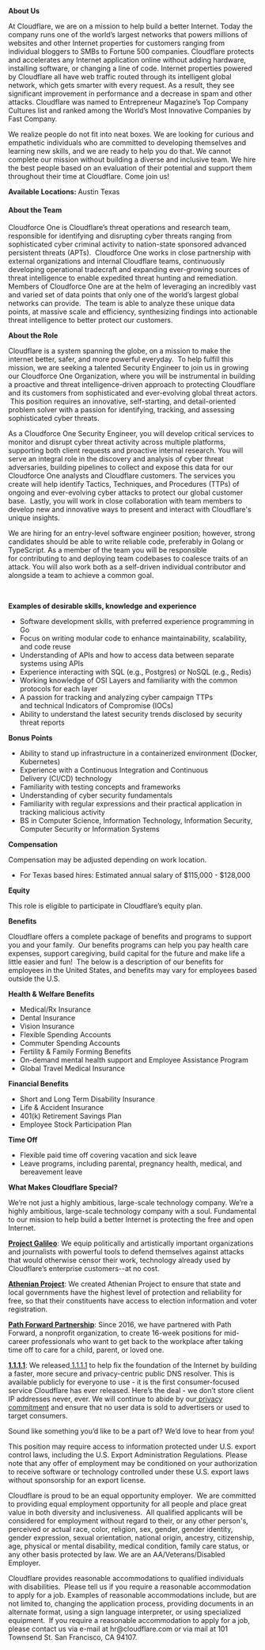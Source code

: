 <div class="content-intro">
	<div><strong>About Us</strong></div>
	<div>
		<p>At Cloudflare, we are on a mission to help build a better Internet. Today the company runs one of the world’s largest networks that powers millions of websites and other Internet properties for customers ranging from individual bloggers to SMBs to Fortune 500 companies. Cloudflare protects and accelerates any Internet application online without adding hardware, installing software, or changing a line of code. Internet properties powered by Cloudflare all have web traffic routed through its intelligent global network, which gets smarter with every request. As a result, they see significant improvement in performance and a decrease in spam and other attacks. Cloudflare was named to Entrepreneur Magazine’s Top Company Cultures list and ranked among the World’s Most Innovative Companies by Fast Company.&nbsp;</p>
		<p><span style="font-weight: 400;">We realize people do not fit into neat boxes. We are looking for curious and empathetic individuals who are committed to developing themselves and learning new skills, and we are ready to help you do that. We cannot complete our mission without building a diverse and inclusive team. We hire the best people based on an evaluation of their potential and support them throughout their time at Cloudflare. Come join us!&nbsp;</span></p>
	</div>
</div>
<div id="main-content" class="wiki-content">
	<p><strong>Available Locations: </strong>Austin Texas</p>
	<h4 id="SecurityEngineer(Core)-AbouttheTeam"><strong>About the Team</strong></h4>
	<p>Cloudforce One is Cloudflare’s threat operations and research team, responsible for identifying and disrupting cyber threats ranging from sophisticated cyber criminal activity to nation-state sponsored advanced persistent threats (APTs).&nbsp; Cloudforce One works in close partnership with external organizations and internal Cloudflare teams, continuously developing operational tradecraft and expanding ever-growing sources of threat intelligence to enable expedited threat hunting and remediation.&nbsp; Members of Cloudforce One are at the helm of leveraging an incredibly vast and varied set of data points that only one of the world’s largest global networks can provide.&nbsp; The team is able to analyze these unique data points, at massive scale and efficiency, synthesizing findings into actionable threat intelligence to better protect our customers.</p>
	<p><strong>About the Role</strong></p>
	<p>Cloudflare is a system spanning the globe, on a mission to make the internet better, safer, and more powerful everyday.&nbsp; To help fulfill this mission, we are seeking a talented Security Engineer to join us in growing our Cloudforce One Organization, where you will be instrumental in building a proactive and threat intelligence-driven approach to protecting Cloudflare and its customers from sophisticated and ever-evolving global threat actors. &nbsp;This position requires an innovative, self-starting, and detail-oriented problem solver with a passion for identifying, tracking, and assessing sophisticated cyber threats.</p>
	<p>As a Cloudforce One Security Engineer, you will develop critical services to monitor and disrupt&nbsp;cyber threat activity&nbsp;across multiple platforms, supporting both client requests and proactive internal research. You will serve an integral role in the&nbsp;discovery and analysis of cyber threat adversaries, building pipelines to collect and expose this data for our Cloudforce One analysts and Cloudflare customers. The services you create&nbsp;will help identify Tactics, Techniques, and Procedures (TTPs) of ongoing and ever-evolving cyber attacks to protect our global customer base.&nbsp; Lastly, you will work in close collaboration with team members to develop new and innovative ways to present and interact with Cloudflare's unique insights.&nbsp;&nbsp;</p>
	<p>We are hiring for an entry-level software engineer position; however, strong candidates should be able to&nbsp;write reliable code, preferably in Golang or TypeScript. As a member of the team you&nbsp;will be responsible for&nbsp;contributing to and deploying team codebases to coalesce traits of an attack. You will also work both as a self-driven individual contributor and alongside a team to achieve a common goal.&nbsp;</p>
	<p>&nbsp;</p>
	<p><strong>Examples of desirable skills, knowledge and experience</strong></p>
	<ul>
		<li>Software development skills, with preferred experience programming in Go</li>
		<li>Focus on writing modular code to enhance maintainability, scalability, and code reuse</li>
		<li>Understanding of APIs and how to access data between separate systems using APIs</li>
		<li>Experience interacting with&nbsp;SQL (e.g., Postgres) or NoSQL (e.g., Redis)&nbsp;</li>
		<li>Working knowledge of OSI Layers and familiarity with the common protocols for each layer</li>
		<li>A passion for&nbsp;tracking and analyzing cyber campaign TTPs and&nbsp;technical Indicators of Compromise (IOCs)</li>
		<li>Ability to understand the latest security trends disclosed by security threat reports</li>
	</ul>
	<p><strong>Bonus Points</strong></p>
	<ul>
		<li>Ability to stand up infrastructure in a containerized environment (Docker, Kubernetes)</li>
		<li>Experience with a&nbsp;Continuous Integration and Continuous Delivery&nbsp;(CI/CD) technology&nbsp;</li>
		<li>Familiarity with testing concepts and frameworks</li>
		<li>Understanding of cyber security fundamentals</li>
		<li>Familiarity with regular expressions and their practical application in tracking malicious activity</li>
		<li>BS in Computer Science, Information Technology, Information Security, Computer Security or Information Systems</li>
	</ul>
	<p><strong>Compensation</strong></p>
	<p>Compensation may be adjusted depending on work location.</p>
	<ul>
		<li>For Texas based hires: Estimated annual salary of $115<span data-sheets-value="{&quot;1&quot;:3,&quot;3&quot;:128000}" data-sheets-userformat="{&quot;2&quot;:14845,&quot;3&quot;:{&quot;1&quot;:2,&quot;2&quot;:&quot;#,##0&quot;,&quot;3&quot;:1},&quot;5&quot;:{&quot;1&quot;:[{&quot;1&quot;:2,&quot;2&quot;:0,&quot;5&quot;:{&quot;1&quot;:2,&quot;2&quot;:0}},{&quot;1&quot;:0,&quot;2&quot;:0,&quot;3&quot;:3},{&quot;1&quot;:1,&quot;2&quot;:0,&quot;4&quot;:1}]},&quot;6&quot;:{&quot;1&quot;:[{&quot;1&quot;:2,&quot;2&quot;:0,&quot;5&quot;:{&quot;1&quot;:2,&quot;2&quot;:0}},{&quot;1&quot;:0,&quot;2&quot;:0,&quot;3&quot;:3},{&quot;1&quot;:1,&quot;2&quot;:0,&quot;4&quot;:1}]},&quot;7&quot;:{&quot;1&quot;:[{&quot;1&quot;:2,&quot;2&quot;:0,&quot;5&quot;:{&quot;1&quot;:2,&quot;2&quot;:0}},{&quot;1&quot;:0,&quot;2&quot;:0,&quot;3&quot;:3},{&quot;1&quot;:1,&quot;2&quot;:0,&quot;4&quot;:1}]},&quot;8&quot;:{&quot;1&quot;:[{&quot;1&quot;:2,&quot;2&quot;:0,&quot;5&quot;:{&quot;1&quot;:2,&quot;2&quot;:0}},{&quot;1&quot;:0,&quot;2&quot;:0,&quot;3&quot;:3},{&quot;1&quot;:1,&quot;2&quot;:0,&quot;4&quot;:1}]},&quot;9&quot;:1,&quot;10&quot;:1,&quot;11&quot;:4,&quot;14&quot;:{&quot;1&quot;:3,&quot;3&quot;:1},&quot;15&quot;:&quot;Open Sans&quot;,&quot;16&quot;:11}" data-sheets-formula="=if(if(R[-10]C[0]=&quot;Hire&quot;,iferror(round(R[0]C[1]*0.9,-3),&quot;&quot;),iferror(round(R[0]C[1]*0.8,-3),&quot;&quot;))=0,&quot;&quot;,if(R[-10]C[0]=&quot;Hire&quot;,iferror(round(R[0]C[1]*0.9,-3),&quot;&quot;),iferror(round(R[0]C[1]*0.8,-3),&quot;&quot;)))">,000</span> - $128,000</li>
	</ul>
	<p><strong>Equity</strong></p>
	<p>This role is eligible to participate in Cloudflare’s equity plan.</p>
	<p><strong>Benefits</strong></p>
	<p>Cloudflare offers a complete package of benefits and programs to support you and your family.&nbsp; Our benefits programs can help you pay health care expenses, support caregiving, build capital for the future and make life a little easier and fun!&nbsp; The below is a description of our benefits for employees in the United States, and benefits may vary for employees based outside the U.S.</p>
	<p><strong>Health &amp; Welfare Benefits</strong></p>
	<ul>
		<li>Medical/Rx Insurance</li>
		<li>Dental Insurance</li>
		<li>Vision Insurance</li>
		<li>Flexible Spending Accounts</li>
		<li>Commuter Spending Accounts</li>
		<li>Fertility &amp; Family Forming Benefits</li>
		<li>On-demand mental health support and Employee Assistance Program</li>
		<li>Global Travel Medical Insurance</li>
	</ul>
	<p><strong>Financial Benefits</strong></p>
	<ul>
		<li>Short and Long Term Disability Insurance</li>
		<li>Life &amp; Accident Insurance</li>
		<li>401(k) Retirement Savings Plan</li>
		<li>Employee Stock Participation Plan</li>
	</ul>
	<p><strong>Time Off</strong></p>
	<ul>
		<li>Flexible paid time off covering vacation and sick leave</li>
		<li>Leave programs, including parental, pregnancy health, medical, and bereavement leave</li>
	</ul>
</div>
<div id="likes-and-labels-container">
	<div id="likes-section" class="no-print"></div>
</div>
<div class="content-conclusion">
	<p><strong>What Makes Cloudflare Special?</strong></p>
	<p><span style="font-weight: 400;">We’re not just a highly ambitious, large-scale technology company. We’re a highly ambitious, large-scale technology company with a soul. Fundamental to our mission to help build a better Internet is protecting the free and open Internet.</span></p>
	<p><a href="https://blog.cloudflare.com/protecting-free-expression-online/"><strong>Project Galileo</strong></a><span style="font-weight: 400;">: We equip politically and artistically important organizations and journalists with powerful tools to defend themselves against attacks that would otherwise censor their work, technology already used by Cloudflare’s enterprise customers--at no cost.</span></p>
	<p><strong><a href="https://www.cloudflare.com/athenian/">Athenian Project</a></strong><span style="font-weight: 400;">: We created Athenian Project to ensure that state and local governments have the highest level of protection and reliability for free, so that their constituents have access to election information and voter registration.</span></p>
	<p><a href="https://blog.cloudflare.com/tag/path-forward/"><strong>Path Forward Partnership</strong></a><span style="font-weight: 400;">: Since 2016, we have partnered with Path Forward, a nonprofit organization, to create 16-week positions for mid-career professionals who want to get back to the workplace after taking time off to care for a child, parent, or loved one.</span></p>
	<p><a href="https://1.1.1.1/"><strong>1.1.1.1</strong></a><span style="font-weight: 400;">: We released</span><a href="https://1.1.1.1/"> <span style="font-weight: 400;">1.1.1.1</span></a><span style="font-weight: 400;"> to help fix the foundation of the Internet by building a faster, more secure and privacy-centric public DNS resolver. This is available publicly for everyone to use - it is the first consumer-focused service Cloudflare has ever released. Here’s the deal - we don’t store client IP addresses never, ever. We will continue to abide by our</span><a href="https://developers.cloudflare.com/1.1.1.1/privacy/public-dns-resolver"> privacy commitment</a><span style="font-weight: 400;"> and ensure that no user data is sold to advertisers or used to target consumers.</span></p>
	<p><span style="font-weight: 400;">Sound like something you’d like to be a part of? We’d love to hear from you!</span></p>
	<p><span style="font-weight: 400;">This position may require access to information protected under U.S. export control laws, including the U.S. Export Administration Regulations. Please note that any offer of employment may be conditioned on your authorization to receive software or technology controlled under these U.S. export laws without sponsorship for an export license.</span></p>
	<p><span style="font-weight: 400;">Cloudflare is proud to be an equal opportunity employer. &nbsp;We are committed to providing equal employment opportunity for all people and place great value in both diversity and inclusiveness. &nbsp;All qualified applicants will be considered for employment without regard to their, or any other person's, perceived or actual</span> <span style="font-weight: 400;">race, color, religion, sex, gender, gender identity, gender expression, sexual orientation, national origin, ancestry, citizenship, age, physical or mental disability, medical condition, family care status, or any other basis protected by law. </span><span style="font-weight: 400;">We are an AA/Veterans/Disabled Employer.</span></p>
	<p><span style="font-weight: 400;">Cloudflare provides reasonable accommodations to qualified individuals with disabilities. &nbsp;Please tell us if you require a reasonable accommodation to apply for a job. Examples of reasonable accommodations include, but are not limited to, changing the application process, providing documents in an alternate format, using a sign language interpreter, or using specialized equipment. &nbsp;If you require a reasonable accommodation to apply for a job, please contact us via e-mail at </span><span style="font-weight: 400;">hr@cloudflare.com</span><span style="font-weight: 400;"> or via mail at 101 Townsend St. San Francisco, CA 94107.</span></p>
</div>